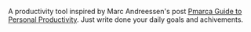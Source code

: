 A productivity tool inspired by Marc Andreessen's post [Pmarca Guide to Personal Productivity](https://pmarchive.com/guide_to_personal_productivity.html). Just write done your daily goals and achivements.

